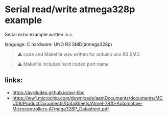 # Serial read/write atmega328p example

Serial echo example written in c.

language: C
hardware: UNO R3 SMD(atmega328p)

> :warning: code and Makefile was written for arduino uno R3 SMD

> :warning: Makefile includes hard coded port name

## links:
- https://avrdudes.github.io/avr-libc
- https://ww1.microchip.com/downloads/aemDocuments/documents/MCU08/ProductDocuments/DataSheets/Atmel-7810-Automotive-Microcontrollers-ATmega328P_Datasheet.pdf

